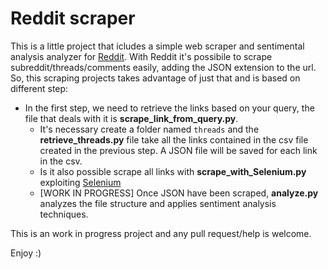 # Reddit scraper


This is a little project that icludes a simple web scraper and sentimental analysis analyzer for [Reddit](https://www.reddit.com). With Reddit it's possibile to scrape subreddit/threads/comments easily, adding the JSON extension to the url. So, this scraping projects takes advantage of just that and is based on different step:
- In the first step, we need to retrieve the links based on your query, the file that deals with it is **scrape_link_from_query.py**.
  -  It's necessary create a folder named ``threads`` and the **retrieve_threads.py** file take all the links contained in the csv file created in the previous step. A JSON file will be saved for each link in the csv.
  - Is it also possible scrape all links with **scrape_with_Selenium.py** exploiting [Selenium](https://www.selenium.dev/)
  - [WORK IN PROGRESS] Once JSON have been scraped, **analyze.py** analyzes the file structure and applies sentiment analysis techniques.


This is an work in progress project and any pull request/help is welcome.

Enjoy :)
